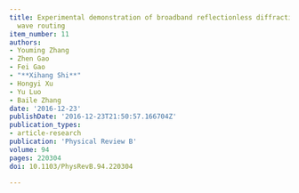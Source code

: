 ```yaml
---
title: Experimental demonstration of broadband reflectionless diffraction-free electromagnetic
  wave routing
item_number: 11
authors:
- Youming Zhang
- Zhen Gao
- Fei Gao
- "**Xihang Shi**"
- Hongyi Xu
- Yu Luo
- Baile Zhang
date: '2016-12-23'
publishDate: '2016-12-23T21:50:57.166704Z'
publication_types:
- article-research
publication: 'Physical Review B'
volume: 94
pages: 220304 
doi: 10.1103/PhysRevB.94.220304

---
```

